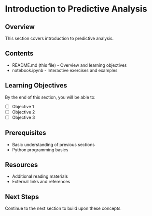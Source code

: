 # Introduction to Predictive Analysis



## Overview

This section covers introduction to predictive analysis.

## Contents

- README.md (this file) - Overview and learning objectives
- notebook.ipynb - Interactive exercises and examples

## Learning Objectives

By the end of this section, you will be able to:
- [ ] Objective 1
- [ ] Objective 2
- [ ] Objective 3

## Prerequisites

- Basic understanding of previous sections
- Python programming basics

## Resources

- Additional reading materials
- External links and references

## Next Steps

Continue to the next section to build upon these concepts.
